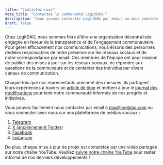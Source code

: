 ```yaml
---
title: "Contactez-nous"
meta_title: "Contactez la communauté LegitDAO."
description: "Vous pouvez contacter LegitDAO par email ou vous connecter avec nous sur nos réseaux sociaux."
draft: false
---
```

Chez LegitDAO, nous sommes fiers d'être une organisation décentralisée engagée en faveur de la transparence et de l'engagement communautaire. Pour gérer efficacement nos communications, nous élisons des personnes dédiées responsables de notre présence sur les réseaux sociaux et de notre correspondance par email. Ces membres de l'équipe ont pour mission de publier des mises à jour sur les réseaux sociaux, de répondre aux questions de la communauté et de contacter des individus par divers canaux de communication.

Chaque fois que nos représentants prennent des mesures, ils partagent leurs expériences à travers un [article de blog](/fr/blog) et mettent à jour le [journal des modifications](/fr/changelog) pour tenir notre communauté informée de nos progrès et initiatives.

Vous pouvez facilement nous contacter par email à [dao@legitdao.com](mailto:dao@legitdao.com) ou vous connecter avec nous sur nos plateformes de médias sociaux :

1. [Telegram](https://t.me/legitdao)
2. [X (anciennement Twitter)](https://x.com/LEGIT_DAO_)
3. [Facebook](https://www.facebook.com/legitdao)
4. [Instagram](https://www.instagram.com/legit.dao)

De plus, chaque mise à jour de projet est complétée par une vidéo partagée sur notre chaîne YouTube. Veuillez [suivre notre chaîne YouTube](https://www.youtube.com/@legitdaoofficial1998) pour rester informé de nos derniers développements !